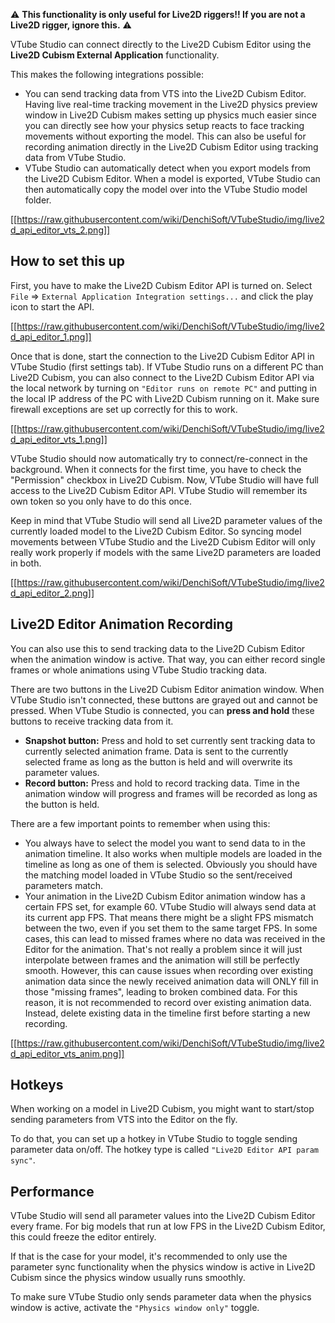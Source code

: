 ⚠️ **This functionality is only useful for Live2D riggers!! If you are not a Live2D rigger, ignore this.** ⚠️ 

VTube Studio can connect directly to the Live2D Cubism Editor using the **Live2D Cubism External Application** functionality.

This makes the following integrations possible:
* You can send tracking data from VTS into the Live2D Cubism Editor. Having live real-time tracking movement in the Live2D physics preview window in Live2D Cubism makes setting up physics much easier since you can directly see how your physics setup reacts to face tracking movements without exporting the model. This can also be useful for recording animation directly in the Live2D Cubism Editor using tracking data from VTube Studio.
* VTube Studio can automatically detect when you export models from the Live2D Cubism Editor. When a model is exported, VTube Studio can then automatically copy the model over into the VTube Studio model folder.

[[https://raw.githubusercontent.com/wiki/DenchiSoft/VTubeStudio/img/live2d_api_editor_vts_2.png]]

## How to set this up

First, you have to make the Live2D Cubism Editor API is turned on. Select `File` => `External Application Integration settings...` and click the play icon to start the API.

[[https://raw.githubusercontent.com/wiki/DenchiSoft/VTubeStudio/img/live2d_api_editor_1.png]]

Once that is done, start the connection to the Live2D Cubism Editor API in VTube Studio (first settings tab). If VTube Studio runs on a different PC than Live2D Cubism, you can also connect to the Live2D Cubism Editor API via the local network by turning on `"Editor runs on remote PC"` and putting in the local IP address of the PC with Live2D Cubism running on it. Make sure firewall exceptions are set up correctly for this to work.

[[https://raw.githubusercontent.com/wiki/DenchiSoft/VTubeStudio/img/live2d_api_editor_vts_1.png]]

VTube Studio should now automatically try to connect/re-connect in the background. When it connects for the first time, you have to check the "Permission" checkbox in Live2D Cubism. Now, VTube Studio will have full access to the Live2D Cubism Editor API. VTube Studio will remember its own token so you only have to do this once.

Keep in mind that VTube Studio will send all Live2D parameter values of the currently loaded model to the Live2D Cubism Editor. So syncing model movements between VTube Studio and the Live2D Cubism Editor will only really work properly if models with the same Live2D parameters are loaded in both.

[[https://raw.githubusercontent.com/wiki/DenchiSoft/VTubeStudio/img/live2d_api_editor_2.png]]

## Live2D Editor Animation Recording

You can also use this to send tracking data to the Live2D Cubism Editor when the animation window is active. That way, you can either record single frames or whole animations using VTube Studio tracking data.

There are two buttons in the Live2D Cubism Editor animation window. When VTube Studio isn't connected, these buttons are grayed out and cannot be pressed. When VTube Studio is connected, you can **press and hold** these buttons to receive tracking data from it.

* **Snapshot button:** Press and hold to set currently sent tracking data to currently selected animation frame. Data is sent to the currently selected frame as long as the button is held and will overwrite its parameter values.
* **Record button:** Press and hold to record tracking data. Time in the animation window will progress and frames will be recorded as long as the button is held.

There are a few important points to remember when using this:

* You always have to select the model you want to send data to in the animation timeline. It also works when multiple models are loaded in the timeline as long as one of them is selected. Obviously you should have the matching model loaded in VTube Studio so the sent/received parameters match.
* Your animation in the Live2D Cubism Editor animation window has a certain FPS set, for example 60. VTube Studio will always send data at its current app FPS. That means there might be a slight FPS mismatch between the two, even if you set them to the same target FPS. In some cases, this can lead to missed frames where no data was received in the Editor for the animation. That's not really a problem since it will just interpolate between frames and the animation will still be perfectly smooth. However, this can cause issues when recording over existing animation data since the newly received animation data will ONLY fill in those "missing frames", leading to broken combined data. For this reason, it is not recommended to record over existing animation data. Instead, delete existing data in the timeline first before starting a new recording.

[[https://raw.githubusercontent.com/wiki/DenchiSoft/VTubeStudio/img/live2d_api_editor_vts_anim.png]]

## Hotkeys

When working on a model in Live2D Cubism, you might want to start/stop sending parameters from VTS into the Editor on the fly.

To do that, you can set up a hotkey in VTube Studio to toggle sending parameter data on/off. The hotkey type is called `"Live2D Editor API param sync"`.

## Performance

VTube Studio will send all parameter values into the Live2D Cubism Editor every frame. For big models that run at low FPS in the Live2D Cubism Editor, this could freeze the editor entirely.

If that is the case for your model, it's recommended to only use the parameter sync functionality when the physics window is active in Live2D Cubism since the physics window usually runs smoothly.

To make sure VTube Studio only sends parameter data when the physics window is active, activate the `"Physics window only"` toggle.



